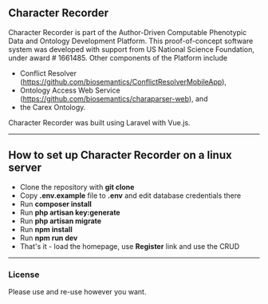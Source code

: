 ## Character Recorder

Character Recorder is part of the Author-Driven Computable Phenotypic Data and Ontology Development Platform. This proof-of-concept software system was developed with support from US National Science Foundation, under award # 1661485. 
Other components of the Platform include 

- Conflict Resolver (https://github.com/biosemantics/ConflictResolverMobileApp), 
- Ontology Access Web Service (https://github.com/biosemantics/charaparser-web), and 
- the Carex Ontology. 

Character Recorder was built using Laravel with Vue.js. 

---
## How to set up Character Recorder on a linux server

- Clone the repository with __git clone__
- Copy __.env.example__ file to __.env__ and edit database credentials there
- Run __composer install__
- Run __php artisan key:generate__
- Run __php artisan migrate__
- Run __npm install__
- Run __npm run dev__
- That's it - load the homepage, use __Register__ link and use the CRUD

---

### License

Please use and re-use however you want.
